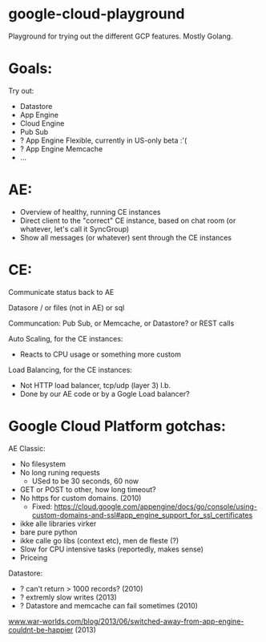 # google-cloud-playground
Playground for trying out the different GCP features. Mostly Golang.

# Goals:

Try out:
- Datastore
- App Engine
- Cloud Engine
- Pub Sub
- ? App Engine Flexible, currently in US-only beta :'( 
- ? App Engine Memcache
- ...

# AE: 
- Overview of healthy, running CE instances
- Direct client to the "correct" CE instance, based on chat room (or whatever, let's call it SyncGroup)
- Show all messages (or whatever) sent through the CE instances


# CE:

Communicate status back to AE

Datasore / or files (not in AE) or sql  

Communcation: Pub Sub, or Memcache, or Datastore? or REST calls

Auto Scaling, for the CE instances:
- Reacts to CPU usage or something more custom

Load Balancing, for the CE instances:
 - Not HTTP load balancer, tcp/udp (layer 3) l.b.
 - Done by our AE code or by a Gogle Load balancer?

# Google Cloud Platform gotchas:

AE Classic:

- No filesystem
- No long runing requests
    - USed to be 30 seconds, 60 now
- GET or POST to other, how long timeout?
- No https for custom domains. (2010)
    - Fixed: https://cloud.google.com/appengine/docs/go/console/using-custom-domains-and-ssl#app_engine_support_for_ssl_certificates
- ikke alle libraries virker
 - bare pure python
 - ikke calle go libs (context etc), men de fleste (?)
- Slow for CPU intensive tasks (reportedly, makes sense)
- Priceing

 Datastore:
 - ? can't return > 1000 records?  (2010)
 - ? extremly slow writes (2013)
 - ? Datastore and memcache can fail sometimes (2010)

www.war-worlds.com/blog/2013/06/switched-away-from-app-engine-couldnt-be-happier (2013)
